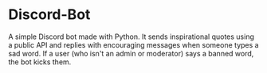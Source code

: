 # Discord-Bot
A simple Discord bot made with Python. It sends inspirational quotes using a public API and replies with encouraging messages when someone types a sad word. If a user (who isn't an admin or moderator) says a banned word, the bot kicks them.
